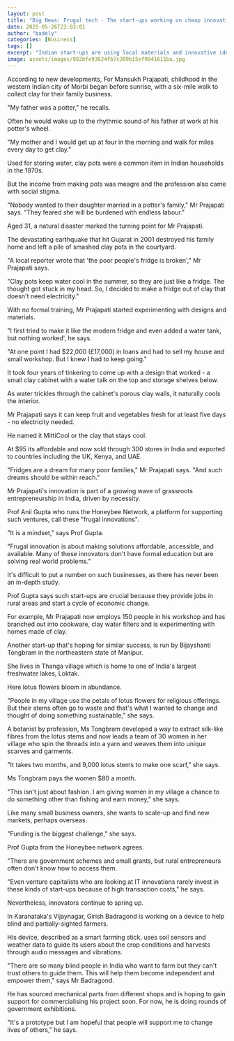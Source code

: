 ```yaml
---
layout: post
title: "Big News: Frugal tech - The start-ups working on cheap innovation"
date: 2025-05-26T23:03:01
author: "badely"
categories: [Business]
tags: []
excerpt: "Indian start-ups are using local materials and innovative ideas to make useful and affordable products."
image: assets/images/982bfe93824fb7c389b15ef9841611ba.jpg
---
```


According to new developments, For Mansukh Prajapati, childhood in the western Indian city of Morbi began before sunrise, with a six-mile walk to collect clay for their family business.

"My father was a potter," he recalls.

Often he would wake up to the rhythmic sound of his father at work at his potter's wheel.

"My mother and I would get up at four in the morning and walk for miles every day to get clay."

Used for storing water, clay pots were a common item in Indian households in the 1970s.

But the income from making pots was meagre and the profession also came with social stigma.

"Nobody wanted to their daughter married in a potter's family," Mr Prajapati says. "They feared she will be burdened with endless labour."

Aged 31, a natural disaster marked the turning point for Mr Prajapati. 

The devastating earthquake that hit Gujarat in 2001 destroyed his family home and left a pile of smashed clay pots in the courtyard.

"A local reporter wrote that 'the poor people's fridge is broken'," Mr Prajapati says.

"Clay pots keep water cool in the summer, so they are just like a fridge. The thought got stuck in my head. So, I decided to make a fridge out of clay that doesn't need electricity."

With no formal training, Mr Prajapati started experimenting with designs and materials.

"I first tried to make it like the modern fridge and even added a water tank, but nothing worked', he says.

"At one point I had $22,000 (£17,000) in loans and had to sell my house and small workshop. But I knew I had to keep going."

It took four years of tinkering to come up with a design that worked - a small clay cabinet with a water talk on the top and storage shelves below.

As water trickles through the cabinet's porous clay walls, it naturally cools the interior.

Mr Prajapati says it can keep fruit and vegetables fresh for at least five days - no electricity needed. 

He named it MittiCool or the clay that stays cool.

At $95 its affordable and now sold through 300 stores in India and exported to countries including the UK, Kenya, and UAE.

"Fridges are a dream for many poor families," Mr Prajapati says. "And such dreams should be within reach."

Mr Prajapati's innovation is part of a growing wave of grassroots entrepreneurship in India, driven by necessity.

Prof Anil Gupta who runs the Honeybee Network, a platform for supporting such ventures, call these "frugal innovations".

"It is a mindset," says Prof Gupta.

"Frugal innovation is about making solutions affordable, accessible, and available. Many of these innovators don't have formal education but are solving real world problems."

It's difficult to put a number on such businesses, as there has never been an in-depth study.

Prof Gupta says such start-ups are crucial because they provide jobs in rural areas and start a cycle of economic change.

For example, Mr Prajapati now employs 150 people in his workshop and has branched out into cookware, clay water filters and is experimenting with homes made of clay.

Another start-up that's hoping for similar success, is run by Bijayshanti Tongbram in the northeastern state of Manipur.

She lives in Thanga village which is home to one of India's largest freshwater lakes, Loktak.

Here lotus flowers bloom in abundance.

"People in my village use the petals of lotus flowers for religious offerings. But their stems often go to waste and that's what I wanted to change and thought of doing something sustainable," she says.

A botanist by profession, Ms Tongbram developed a way to extract silk-like fibres from the lotus stems and now leads a team of 30 women in her village who spin the threads into a yarn and weaves them into unique scarves and garments.

"It takes two months, and 9,000 lotus stems to make one scarf," she says.

Ms Tongbram pays the women $80 a month.

"This isn't just about fashion. I am giving women in my village a chance to do something other than fishing and earn money," she says.

Like many small business owners, she wants to scale-up and find new markets, perhaps overseas.

"Funding is the biggest challenge," she says.

Prof Gupta from the Honeybee network agrees.

"There are government schemes and small grants, but rural entrepreneurs often don't  know how to access them.

"Even venture capitalists who are looking at IT innovations rarely invest in these kinds of start-ups because of high transaction costs," he says.

Nevertheless, innovators continue to spring up.

In Karanataka's Vijaynagar, Girish Badragond is working on a device to help blind and partially-sighted farmers.

His device, described as a smart farming stick, uses soil sensors and weather data to guide its users about the crop conditions and harvests through audio messages and vibrations.

"There are so many blind people in India who want to farm but they can't trust others to guide them. This will help them become independent and empower them," says Mr Badragond.

He has sourced mechanical parts from different shops and is hoping to gain support for commercialising his project soon. For now, he is doing rounds of government exhibitions.

"It's a prototype but I am hopeful that people will support me to change lives of others," he says.

